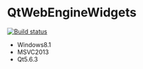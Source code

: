 # QtWebEngineWidgets
[![Build status](https://ci.appveyor.com/api/projects/status/5mebp10rgsu1wqaj/branch/master?svg=true)](https://ci.appveyor.com/project/onoie/qwebengine/branch/master)

* Windows8.1
* MSVC2013
* Qt5.6.3
